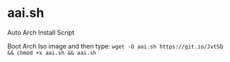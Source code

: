 # aai.sh
Auto Arch Install Script

Boot Arch Iso image and then type:
`wget -O aai.sh https://git.io/JvtSQ && chmod +x aai.sh && aai.sh`

